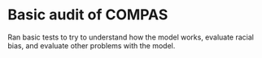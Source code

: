 # Basic audit of COMPAS

Ran basic tests to try to understand how the model works, evaluate racial bias, and evaluate other problems with the model. 